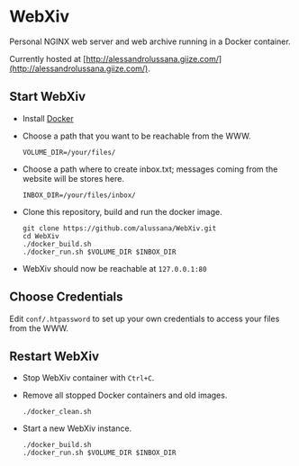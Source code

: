# WebXiv

Personal NGINX web server and web archive running in a Docker container.


Currently hosted at [http://alessandrolussana.giize.com/](http://alessandrolussana.giize.com/).

## Start WebXiv

* Install [Docker](https://www.docker.com/)

* Choose a path that you want to be reachable from the WWW.

  ```
  VOLUME_DIR=/your/files/
  ```

* Choose a path where to create inbox.txt; messages coming from the website will be stores here.

  ```
  INBOX_DIR=/your/files/inbox/
  ```

* Clone this repository, build and run the docker image.

  ```
  git clone https://github.com/alussana/WebXiv.git
  cd WebXiv
  ./docker_build.sh
  ./docker_run.sh $VOLUME_DIR $INBOX_DIR
  ```

* WebXiv should now be reachable at `127.0.0.1:80`

## Choose Credentials

Edit `conf/.htpassword` to set up your own credentials to access your files from the WWW.

## Restart WebXiv

* Stop WebXiv container with `Ctrl+C`.

* Remove all stopped Docker containers and old images.

  ```
  ./docker_clean.sh
  ```

* Start a new WebXiv instance.

  ```
  ./docker_build.sh
  ./docker_run.sh $VOLUME_DIR $INBOX_DIR
  ```